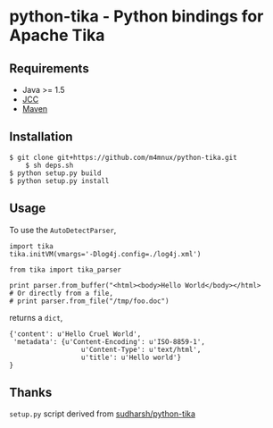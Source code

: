 # python-tika - Python bindings for Apache Tika

## Requirements

* Java >= 1.5
* [JCC](http://lucene.apache.org/pylucene/jcc/index.html)
* [Maven](http://maven.apache.org)

## Installation
	$ git clone git+https://github.com/m4mnux/python-tika.git
        $ sh deps.sh
	$ python setup.py build
	$ python setup.py install

## Usage

To use the `AutoDetectParser`,

	import tika
	tika.initVM(vmargs='-Dlog4j.config=./log4j.xml')

	from tika import tika_parser
   
	print parser.from_buffer("<html><body>Hello World</body></html>
	# Or directly from a file, 
	# print parser.from_file("/tmp/foo.doc")
   
returns a `dict`,

	{'content': u'Hello Cruel World',
	 'metadata': {u'Content-Encoding': u'ISO-8859-1',
					  u'Content-Type': u'text/html',
					  u'title': u'Hello world'}
	}

## Thanks

`setup.py` script derived from [sudharsh/python-tika](http://github.com/sudharsh/python-tika)

